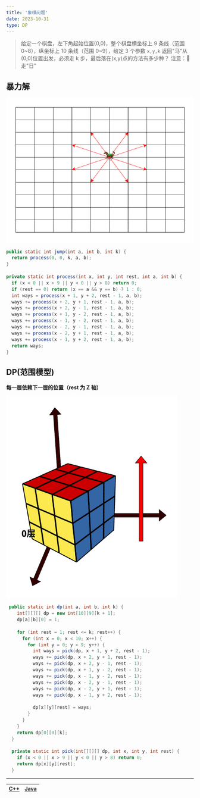 ```yaml
---
title: '象棋问题'
date: 2023-10-31
type: DP
---
```


> 给定一个棋盘，左下角起始位置(0,0)，整个棋盘横坐标上 9 条线（范围 0~8），纵坐标上 10 条线（范围 0~9），给定 3 个参数 `x,y,k` 返回"马"从(0,0)位置出发，必须走 k 步，最后落在(x,y)点的方法有多少种？
> 注意：🐎 走"日"

## 暴力解

![暴力解](/public/images/ds/dp/dp-horse-jump.drawio.png)

```java
public static int jump(int a, int b, int k) {
  return process(0, 0, k, a, b);
}

private static int process(int x, int y, int rest, int a, int b) {
  if (x < 0 || x > 9 || y < 0 || y > 8) return 0;
  if (rest == 0) return (x == a && y == b) ? 1 : 0;
  int ways = process(x + 1, y + 2, rest - 1, a, b);
  ways += process(x + 2, y + 1, rest - 1, a, b);
  ways += process(x + 2, y - 1, rest - 1, a, b);
  ways += process(x + 1, y - 2, rest - 1, a, b);
  ways += process(x - 1, y - 2, rest - 1, a, b);
  ways += process(x - 2, y - 1, rest - 1, a, b);
  ways += process(x - 2, y + 1, rest - 1, a, b);
  ways += process(x - 1, y + 2, rest - 1, a, b);
  return ways;
}

```

## DP(范围模型)

**每一层依赖下一层的位置（rest 为 Z 轴）**

![暴力解](/public/images/ds/dp/dp-horse-jump2.drawio.png)

```java
 public static int dp(int a, int b, int k) {
    int[][][] dp = new int[10][9][k + 1];
    dp[a][b][0] = 1;

    for (int rest = 1; rest <= k; rest++) {
      for (int x = 0; x < 10; x++) {
        for (int y = 0; y < 9; y++) {
          int ways = pick(dp, x + 1, y + 2, rest - 1);
          ways += pick(dp, x + 2, y + 1, rest - 1);
          ways += pick(dp, x + 2, y - 1, rest - 1);
          ways += pick(dp, x + 1, y - 2, rest - 1);
          ways += pick(dp, x - 1, y - 2, rest - 1);
          ways += pick(dp, x - 2, y - 1, rest - 1);
          ways += pick(dp, x - 2, y + 1, rest - 1);
          ways += pick(dp, x - 1, y + 2, rest - 1);

          dp[x][y][rest] = ways;
        }
      }
    }
    return dp[0][0][k];
  }

  private static int pick(int[][][] dp, int x, int y, int rest) {
    if (x < 0 || x > 9 || y < 0 || y > 8) return 0;
    return dp[x][y][rest];
  }
```

<hr/>

| [C++](https://github.com/ZhengKe996/DS/blob/main/src/dp/horse_jump.cpp) | [Java](https://github.com/ZhengKe996/DS/blob/main/src/dp/horse_jump.java) |
| :---------------------------------------------------------------------: | :-----------------------------------------------------------------------: |
